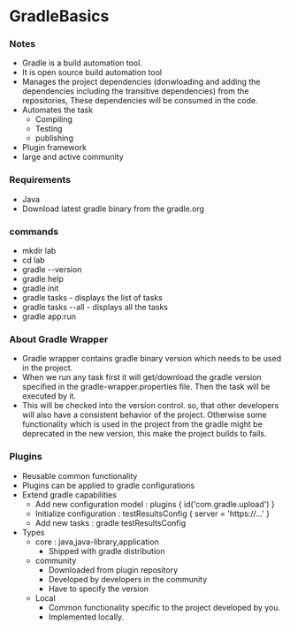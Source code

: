 # GradleBasics

### Notes
- Gradle is a build automation tool.
- It is open source build automation tool
- Manages the project dependencies (donwloading and adding the dependencies including the transitive dependencies) from the repositories, These dependencies will be consumed in the code.
- Automates the task
  - Compiling
  - Testing
  - publishing
- Plugin framework
- large and active community

### Requirements 
- Java
- Download latest gradle binary from the gradle.org

### commands
- mkdir lab
- cd lab
- gradle --version
- gradle help
- gradle init
- gradle tasks - displays the list of tasks
- gradle tasks --all - displays all the tasks
- gradle app:run 

### About Gradle Wrapper
- Gradle wrapper contains gradle binary version which needs to be used in the project. 
- When we run any task first it will get/download the gradle version specified in the gradle-wrapper.properties file. Then the task will be executed by it.
- This will be checked into the version control. so, that other developers will also have a consistent behavior of the project. Otherwise some functionality which is used in the project from the gradle might be deprecated in the new version, this make the project builds to fails.

### Plugins
- Reusable common functionality
- Plugins can be applied to gradle configurations
- Extend gradle capabilities
  - Add new configuration model : plugins { id('com.gradle.upload') }
  - Initialize configuration : testResultsConfig { server = 'https://...' }
  - Add new tasks : gradle testResultsConfig
- Types
  - core : java,java-library,application
    - Shipped with gradle distribution
  - community
    - Downloaded from plugin repository
    - Developed by developers in the community
    - Have to specify the version
  - Local
    - Common functionality specific to the project developed by you.
    - Implemented locally.


























